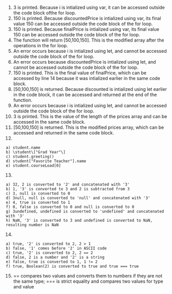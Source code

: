 1. 3 is printed. Because i is intialized using var, it can be accessed outside the code block ofthe for loop.
2. 150 is printed. Because discountedPrice is intialized using var, its final value 150 can be accessed outside the code block of the for loop.
3. 150 is printed. Because finalPrice is intialized using var, its final value 150 can be accessed outside the code block of the for loop.
4. The function will return \[50,100,150\]. This is the modified array after the operations in the for loop.
5. An error occurs because i is intialized using let, and cannot be accessed outside the code block of the for loop.
6. An error occurs because discountedPrice is intialized using let, and cannot be accessed outside the code block of the for loop.
7. 150 is printed. This is the final value of finalPrice, which can be accessed by line 14 because it was intialized earlier in the same code block.
8. \[50,100,150\] is returned. Because discounted is intialized using let earlier in the code block, it can be accessed and returned at the end of the function.
9. An error occurs because i is intialized using let, and cannot be accessed outside the code block of the for loop.
10. 3 is printed. This is the value of the length of the prices array and can be accessed in the same code block.
11. \[50,100,150\] is returned. This is the modified prices array, which can be accessed and returned in the same code block.
12.
````
a) student.name
b) \student\["Grad Year"\]
c) student.greeting()
d) student["Favorite Teacher"].name
e) student.courseLoad[0]
````
13.
````
a) 32, 2 is converted to '2' and concatenated with '3'
b) 1, '3' is converted to 3 and 2 is subtracted from 3
c) 3, null is converted to 0
d) 3null, null is converted to 'null' and concatenated with '3'
e) 4, true is converted to 1
f) 0, false is converted to 0 and null is converted to 0
g) 3undefined, undefined is converted to 'undefined' and concatenated with '3'
h) NaN, '3' is converted to 3 and undefined is converted to NaN, resulting number is NaN
````
14. 
````
a) true, '2' is converted to 2, 2 > 1
b) false, '1' comes before '2' in ASCII code
c) true, '2' is converted to 2, 2 == 2
d) false, 2 is a number and '2' is a string
e) false, true is converted to 1, 1 != 2
f) true, Boolean(2) is converted to true and true === true
````
15. == compares two values and converts them to numbers if they are not the same type; === is strict equality and compares two values for type and value
